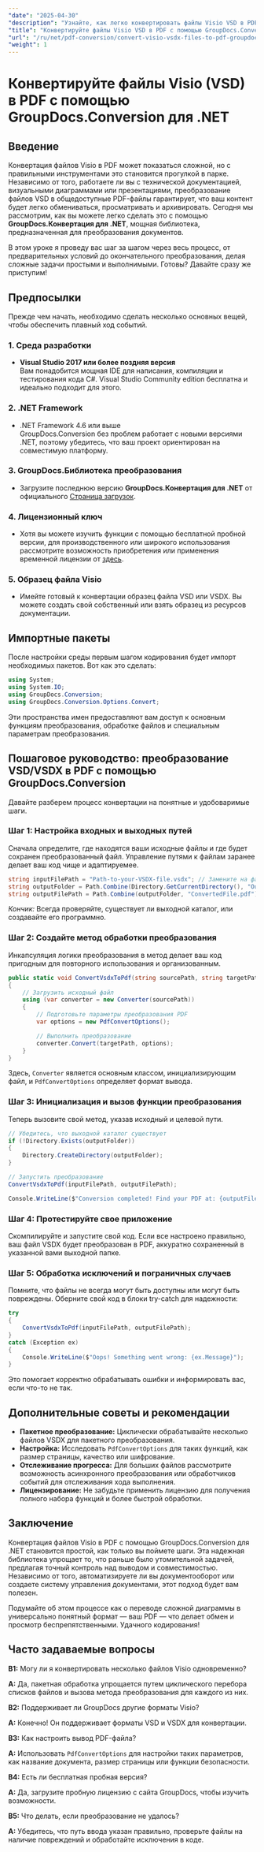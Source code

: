 ```yaml
---
"date": "2025-04-30"
"description": "Узнайте, как легко конвертировать файлы Visio VSD в PDF с помощью GroupDocs.Conversion для .NET. В этом руководстве рассматриваются установка, настройка и практические примеры использования."
"title": "Конвертируйте файлы Visio VSD в PDF с помощью GroupDocs.Conversion for .NET&#58; Подробное руководство"
"url": "/ru/net/pdf-conversion/convert-visio-vsdx-files-to-pdf-groupdocs-net/"
"weight": 1
---
```


# Конвертируйте файлы Visio (VSD) в PDF с помощью GroupDocs.Conversion для .NET

## Введение

Конвертация файлов Visio в PDF может показаться сложной, но с правильными инструментами это становится прогулкой в парке. Независимо от того, работаете ли вы с технической документацией, визуальными диаграммами или презентациями, преобразование файлов VSD в общедоступные PDF-файлы гарантирует, что ваш контент будет легко обмениваться, просматривать и архивировать. Сегодня мы рассмотрим, как вы можете легко сделать это с помощью **GroupDocs.Конвертация для .NET**, мощная библиотека, предназначенная для преобразования документов.

В этом уроке я проведу вас шаг за шагом через весь процесс, от предварительных условий до окончательного преобразования, делая сложные задачи простыми и выполнимыми. Готовы? Давайте сразу же приступим!

## Предпосылки

Прежде чем начать, необходимо сделать несколько основных вещей, чтобы обеспечить плавный ход событий.

### 1. Среда разработки

- **Visual Studio 2017 или более поздняя версия**  
Вам понадобится мощная IDE для написания, компиляции и тестирования кода C#. Visual Studio Community edition бесплатна и идеально подходит для этого.

### 2. .NET Framework

- .NET Framework 4.6 или выше  
GroupDocs.Conversion без проблем работает с новыми версиями .NET, поэтому убедитесь, что ваш проект ориентирован на совместимую платформу.

### 3. GroupDocs.Библиотека преобразования

- Загрузите последнюю версию **GroupDocs.Конвертация для .NET** от официального [Страница загрузок](https://releases.groupdocs.com/conversion/net/).

### 4. Лицензионный ключ

- Хотя вы можете изучить функции с помощью бесплатной пробной версии, для производственного или широкого использования рассмотрите возможность приобретения или применения временной лицензии от [здесь](https://purchase.groupdocs.com/temporary-license/).

### 5. Образец файла Visio

- Имейте готовый к конвертации образец файла VSD или VSDX. Вы можете создать свой собственный или взять образец из ресурсов документации.

## Импортные пакеты

После настройки среды первым шагом кодирования будет импорт необходимых пакетов. Вот как это сделать:

```csharp
using System;
using System.IO;
using GroupDocs.Conversion;
using GroupDocs.Conversion.Options.Convert;
```

Эти пространства имен предоставляют вам доступ к основным функциям преобразования, обработке файлов и специальным параметрам преобразования.

## Пошаговое руководство: преобразование VSD/VSDX в PDF с помощью GroupDocs.Conversion

Давайте разберем процесс конвертации на понятные и удобоваримые шаги.

### Шаг 1: Настройка входных и выходных путей

Сначала определите, где находятся ваши исходные файлы и где будет сохранен преобразованный файл. Управление путями к файлам заранее делает ваш код чище и адаптируемее.

```csharp
string inputFilePath = "Path-to-your-VSDX-file.vsdx"; // Замените на фактический путь к файлу
string outputFolder = Path.Combine(Directory.GetCurrentDirectory(), "Output");
string outputFilePath = Path.Combine(outputFolder, "ConvertedFile.pdf");
```

*Кончик:* Всегда проверяйте, существует ли выходной каталог, или создавайте его программно.

### Шаг 2: Создайте метод обработки преобразования

Инкапсуляция логики преобразования в метод делает ваш код пригодным для повторного использования и организованным.

```csharp
public static void ConvertVsdxToPdf(string sourcePath, string targetPath)
{
    // Загрузить исходный файл
    using (var converter = new Converter(sourcePath))
    {
        // Подготовьте параметры преобразования PDF
        var options = new PdfConvertOptions();

        // Выполнить преобразование
        converter.Convert(targetPath, options);
    }
}
```

Здесь, `Converter` является основным классом, инициализирующим файл, и `PdfConvertOptions` определяет формат вывода.

### Шаг 3: Инициализация и вызов функции преобразования

Теперь вызовите свой метод, указав исходный и целевой пути.

```csharp
// Убедитесь, что выходной каталог существует
if (!Directory.Exists(outputFolder))
{
    Directory.CreateDirectory(outputFolder);
}

// Запустить преобразование
ConvertVsdxToPdf(inputFilePath, outputFilePath);

Console.WriteLine($"Conversion completed! Find your PDF at: {outputFilePath}");
```

### Шаг 4: Протестируйте свое приложение

Скомпилируйте и запустите свой код. Если все настроено правильно, ваш файл VSDX будет преобразован в PDF, аккуратно сохраненный в указанной вами выходной папке.

### Шаг 5: Обработка исключений и пограничных случаев

Помните, что файлы не всегда могут быть доступны или могут быть повреждены. Оберните свой код в блоки try-catch для надежности:

```csharp
try
{
    ConvertVsdxToPdf(inputFilePath, outputFilePath);
}
catch (Exception ex)
{
    Console.WriteLine($"Oops! Something went wrong: {ex.Message}");
}
```

Это помогает корректно обрабатывать ошибки и информировать вас, если что-то не так.

## Дополнительные советы и рекомендации

- **Пакетное преобразование:** Циклически обрабатывайте несколько файлов VSDX для пакетного преобразования.
- **Настройка:** Исследовать `PdfConvertOptions` для таких функций, как размер страницы, качество или шифрование.
- **Отслеживание прогресса:** Для больших файлов рассмотрите возможность асинхронного преобразования или обработчиков событий для отслеживания хода выполнения.
- **Лицензирование:** Не забудьте применить лицензию для получения полного набора функций и более быстрой обработки.

## Заключение

Конвертация файлов Visio в PDF с помощью GroupDocs.Conversion для .NET становится простой, как только вы поймете шаги. Эта надежная библиотека упрощает то, что раньше было утомительной задачей, предлагая точный контроль над выводом и совместимостью. Независимо от того, автоматизируете ли вы документооборот или создаете систему управления документами, этот подход будет вам полезен.

Подумайте об этом процессе как о переводе сложной диаграммы в универсально понятный формат — ваш PDF — что делает обмен и просмотр беспрепятственными. Удачного кодирования!

## Часто задаваемые вопросы

**В1:** Могу ли я конвертировать несколько файлов Visio одновременно?  

**А:** Да, пакетная обработка упрощается путем циклического перебора списков файлов и вызова метода преобразования для каждого из них.

**В2:** Поддерживает ли GroupDocs другие форматы Visio?  

**А:** Конечно! Он поддерживает форматы VSD и VSDX для конвертации.

**В3:** Как настроить вывод PDF-файла?  

**А:** Использовать `PdfConvertOptions` для настройки таких параметров, как название документа, размер страницы или функции безопасности.

**В4:** Есть ли бесплатная пробная версия?  

**А:** Да, загрузите пробную лицензию с сайта GroupDocs, чтобы изучить возможности.

**В5:** Что делать, если преобразование не удалось?  

**А:** Убедитесь, что путь ввода указан правильно, проверьте файлы на наличие повреждений и обработайте исключения в коде.